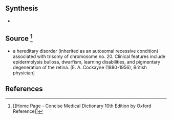 ## Synthesis
- 
## Source [^1]
- a hereditary disorder (inherited as an autosomal recessive condition) associated with trisomy of chromosome no. 20. Clinical features include epidermolysis bullosa, dwarfism, learning disabilities, and pigmentary degeneration of the retina. \[E. A. Cockayne (1880-1956), British physician]
## References

[^1]: [[Home Page - Concise Medical Dictionary 10th Edition by Oxford Reference]]